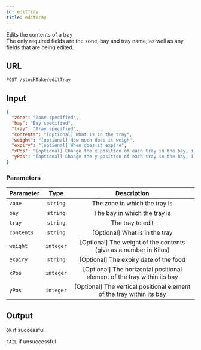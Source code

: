 ```yaml
---
id: editTray
title: editTray
---
```

Edits the contents of a tray  
The only required fields are the zone, bay and tray name; as well as any fields that are being edited.
## URL
```http request
POST /stockTake/editTray
```

## Input
```json
{
  "zone": "Zone specified",
  "bay": "Bay specified",
  "tray": "Tray specified",
  "contents": "[optional] What is in the tray",
  "weight": "[optional] How much does it weigh",
  "expiry": "[optional] When does it expire",
  "xPos": "[optional] Change the x position of each tray in the bay, i.e. leftmost tray has xPos = 0",
  "yPos": "[optional] Change the y position of each tray in the bay, i.e. topmost tray has yPos = 0"
}
```

### Parameters
| Parameter        |      Type     |   Description |
| ------------- | :-----------: | :-----: |
| `zone`     | `string` | The zone in which the tray is |
| `bay`      |   `string`    | The bay in which the tray is|
| `tray` |   `string`    | The tray to edit|
| `contents` |   `string`    |  [Optional] What is in the tray |
| `weight` |   `integer`    |  [Optional] The weight of the contents (give as a number in Kilos)|
| `expiry` |   `string`    |  [Optional] The expiry date of the food |
| `xPos` |   `integer`    |  [Optional] The horizontal positional element of the tray within its bay |
| `yPos` |   `integer`    |  [Optional] The vertical positional element of the tray within its bay |


## Output
`OK` if successful

`FAIL` if unsuccessful
